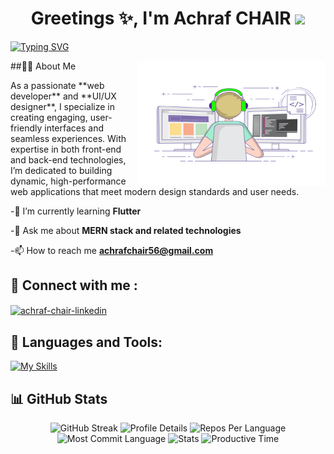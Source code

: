 <h1 align="center">Greetings ✨, I'm Achraf CHAIR <img src="https://media.giphy.com/media/hvRJCLFzcasrR4ia7z/giphy.gif" width="35"></h1>

<span align="center">  
  <a href="https://git.io/typing-svg">
    <img src="https://readme-typing-svg.demolab.com?font=Ubuntu&pause=1000&width=435&lines=Front-End+Developer;BacK-End+Developer;Full-Stack+Web+Developer;" alt="Typing SVG">
  </a>
</span>


##🙋‍♂ About Me
<img align="right" alt="Coding" width="300" height="200" src="https://raw.githubusercontent.com/devSouvik/devSouvik/master/gif3.gif">


<p width="200" >As a passionate **web developer** and **UI/UX designer**, I specialize in creating engaging, user-friendly interfaces and seamless experiences. With expertise in both front-end and back-end technologies, I’m dedicated to building dynamic, high-performance web applications that meet modern design standards and user needs.
</p>

-🌱 I’m currently learning **Flutter**


-💬 Ask me about **MERN stack and related technologies**

-📫 How to reach me **achrafchair56@gmail.com**

<h2 dir="auto">  
📱 Connect with me :
</h2>

<p align="left">
  <a href="https://www.linkedin.com/in/achraf-chair-2267402b3/" target="blank">
    <img align="center" src="https://raw.githubusercontent.com/rahuldkjain/github-profile-readme-generator/master/src/images/icons/Social/linked-in-alt.svg" alt="achraf-chair-linkedin" height="30" width="40" />
  </a>
</p>

<h2 align="left">🚀 Languages and Tools:</h2>
<p align="center">
  
  [![My Skills](https://skillicons.dev/icons?i=github,git,html,css,js,ts,react,redux,nextjs,vue,vuetify,tailwind,bootstrap,nodejs,express,mongodb,mysql,docker,postman,npm,vite,vercel,flutter,wordpress,materialui,figma,vscode,stackoverflow,&perline=12)](https://skillicons.dev)
</p>


<h2 align="left">📊 GitHub Stats</h2>
<div align="center">
  <img src="https://github-readme-streak-stats.herokuapp.com?user=ousskhayi&theme=algolia&hide_border=true&border_radius=4&card_width=684" alt="GitHub Streak">
  <img src="http://github-profile-summary-cards.vercel.app/api/cards/profile-details?username=ousskhayi&theme=algolia" alt="Profile Details" width="684">
  <img src="http://github-profile-summary-cards.vercel.app/api/cards/repos-per-language?username=ousskhayi&theme=algolia" alt="Repos Per Language">
  <img src="http://github-profile-summary-cards.vercel.app/api/cards/most-commit-language?username=ousskhayi&theme=algolia" alt="Most Commit Language">
  <img src="http://github-profile-summary-cards.vercel.app/api/cards/stats?username=ousskhayi&theme=algolia" alt="Stats">
  <img src="http://github-profile-summary-cards.vercel.app/api/cards/productive-time?username=ousskhayi&theme=algolia&utcOffset=8" alt="Productive Time">
</div>
